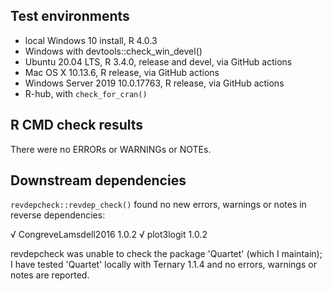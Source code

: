 ## Test environments
* local Windows 10 install, R 4.0.3
* Windows with devtools::check_win_devel()
* Ubuntu 20.04 LTS, R 3.4.0, release and devel, via GitHub actions
* Mac OS X 10.13.6, R release, via GitHub actions
* Windows Server 2019 10.0.17763, R release, via GitHub actions
* R-hub, with `check_for_cran()`

## R CMD check results
There were no ERRORs or WARNINGs or NOTEs.

## Downstream dependencies

`revdepcheck::revdep_check()` found no new errors, warnings or notes in reverse
dependencies:

√ CongreveLamsdell2016 1.0.2
√ plot3logit 1.0.2

revdepcheck was unable to check the package 'Quartet' (which I maintain); I have
tested 'Quartet' locally with Ternary 1.1.4 and no errors, warnings or notes are
reported.
